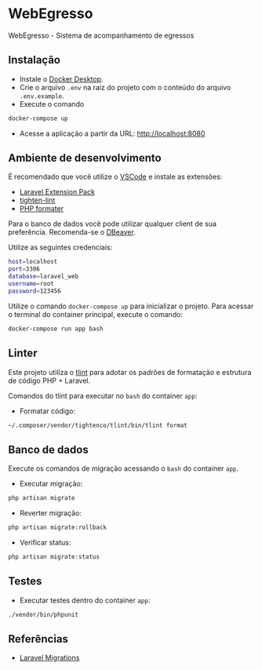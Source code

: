 # WebEgresso
WebEgresso - Sistema de acompanhamento de egressos

## Instalação

- Instale o [Docker Desktop](https://www.docker.com/products/docker-desktop/).
- Crie o arquivo `.env` na raiz do projeto com o conteúdo do arquivo `.env.example`.
- Execute o comando 
```bash
docker-compose up
```
- Acesse a aplicação a partir da URL: [http://localhost:8080](http://localhost:8080)

## Ambiente de desenvolvimento

É recomendado que você utilize o [VSCode](https://code.visualstudio.com/download) e instale as extensões:
- [Laravel Extension Pack](https://marketplace.visualstudio.com/items?itemName=onecentlin.laravel-extension-pack)
- [tighten-lint](https://marketplace.visualstudio.com/items?itemName=d9705996.tighten-lint)
- [PHP formater](https://marketplace.visualstudio.com/items?itemName=DEVSENSE.phptools-vscode)

Para o banco de dados você pode utilizar qualquer client de sua preferência. Recomenda-se o [DBeaver](https://dbeaver.io/download/).

Utilize as seguintes credenciais:
```bash
host=localhost
port=3306
database=laravel_web
username=root
password=123456
```

Utilize o comando `docker-compose up` para inicializar o projeto. Para acessar o terminal do container principal, execute o comando:
```bash
docker-compose run app bash
```

## Linter

Este projeto utiliza o [tlint](https://github.com/tighten/tlint) para adotar os padrões de formatação e estrutura de código PHP + Laravel.

Comandos do tlint para executar no `bash` do container `app`:
- Formatar código:
```bash
~/.composer/vendor/tightenco/tlint/bin/tlint format
```

## Banco de dados

Execute os comandos de migração acessando o `bash` do container `app`.

- Executar migração: 
```bash
php artisan migrate
```
- Reverter migração: 
```bash
php artisan migrate:rollback
```
- Verificar status: 
```bash
php artisan migrate:status
```

## Testes

- Executar testes dentro do container `app`: 
```bash
./vendor/bin/phpunit
```

## Referências
- [Laravel Migrations](https://laravel.com/docs/10.x/migrations)
